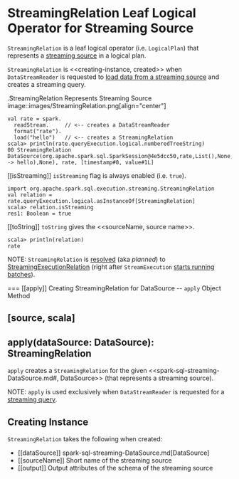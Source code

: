 # StreamingRelation Leaf Logical Operator for Streaming Source

`StreamingRelation` is a leaf logical operator (i.e. `LogicalPlan`) that represents a [streaming source](Source.md) in a logical plan.

`StreamingRelation` is <<creating-instance, created>> when `DataStreamReader` is requested to [load data from a streaming source](DataStreamReader.md#load) and creates a streaming query.

.StreamingRelation Represents Streaming Source
image::images/StreamingRelation.png[align="center"]

```text
val rate = spark.
  readStream.     // <-- creates a DataStreamReader
  format("rate").
  load("hello")   // <-- creates a StreamingRelation
scala> println(rate.queryExecution.logical.numberedTreeString)
00 StreamingRelation DataSource(org.apache.spark.sql.SparkSession@4e5dcc50,rate,List(),None,List(),None,Map(path -> hello),None), rate, [timestamp#0, value#1L]
```

[[isStreaming]]
`isStreaming` flag is always enabled (i.e. `true`).

```text
import org.apache.spark.sql.execution.streaming.StreamingRelation
val relation = rate.queryExecution.logical.asInstanceOf[StreamingRelation]
scala> relation.isStreaming
res1: Boolean = true
```

[[toString]]
`toString` gives the <<sourceName, source name>>.

```text
scala> println(relation)
rate
```

NOTE: `StreamingRelation` is [resolved](StreamExecution.md#logicalPlan) (aka _planned_) to [StreamingExecutionRelation](StreamingExecutionRelation.md) (right after `StreamExecution` [starts running batches](StreamExecution.md#runStream)).

=== [[apply]] Creating StreamingRelation for DataSource -- `apply` Object Method

[source, scala]
----
apply(dataSource: DataSource): StreamingRelation
----

`apply` creates a `StreamingRelation` for the given <<spark-sql-streaming-DataSource.md#, DataSource>> (that represents a streaming source).

NOTE: `apply` is used exclusively when `DataStreamReader` is requested for a [streaming query](DataStreamReader.md#load).

## Creating Instance

`StreamingRelation` takes the following when created:

* [[dataSource]] spark-sql-streaming-DataSource.md[DataSource]
* [[sourceName]] Short name of the streaming source
* [[output]] Output attributes of the schema of the streaming source
